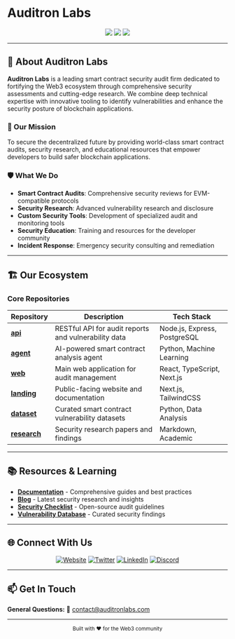# Auditron Labs

<div align="center">
  <img src="https://img.shields.io/badge/Smart%20Contract-Security-blue?style=for-the-badge" />
  <img src="https://img.shields.io/badge/Blockchain-Audits-green?style=for-the-badge" />
  <img src="https://img.shields.io/badge/DeFi-Security-orange?style=for-the-badge" />
</div>

---

## 🔐 About Auditron Labs

**Auditron Labs** is a leading smart contract security audit firm dedicated to fortifying the Web3 ecosystem through comprehensive security assessments and cutting-edge research. We combine deep technical expertise with innovative tooling to identify vulnerabilities and enhance the security posture of blockchain applications.

### 🎯 Our Mission
To secure the decentralized future by providing world-class smart contract audits, security research, and educational resources that empower developers to build safer blockchain applications.

### 🛡️ What We Do
- **Smart Contract Audits**: Comprehensive security reviews for EVM-compatible protocols
- **Security Research**: Advanced vulnerability research and disclosure
- **Custom Security Tools**: Development of specialized audit and monitoring tools
- **Security Education**: Training and resources for the developer community
- **Incident Response**: Emergency security consulting and remediation

---

## 🏗️ Our Ecosystem

### Core Repositories

| Repository | Description | Tech Stack |
|------------|-------------|------------|
| **[api](https://github.com/AuditronLabs/api)** | RESTful API for audit reports and vulnerability data | Node.js, Express, PostgreSQL |
| **[agent](https://github.com/AuditronLabs/agent)** | AI-powered smart contract analysis agent | Python, Machine Learning |
| **[web](https://github.com/AuditronLabs/web)** | Main web application for audit management | React, TypeScript, Next.js |
| **[landing](https://github.com/AuditronLabs/landing)** | Public-facing website and documentation | Next.js, TailwindCSS |
| **[dataset](https://github.com/AuditronLabs/dataset)** | Curated smart contract vulnerability datasets | Python, Data Analysis |
| **[research](https://github.com/AuditronLabs/research)** | Security research papers and findings | Markdown, Academic |

---

## 📚 Resources & Learning

- **[Documentation](https://docs.auditronlabs.com)** - Comprehensive guides and best practices
- **[Blog](https://blog.auditronlabs.com)** - Latest security research and insights
- **[Security Checklist](https://checklist.auditronlabs.com)** - Open-source audit guidelines
- **[Vulnerability Database](https://vulndb.auditronlabs.com)** - Curated security findings

---

## 🌐 Connect With Us

<div align="center">

[![Website](https://img.shields.io/badge/Website-auditronlabs.com-blue?style=for-the-badge)](https://auditronlabs.com)
[![Twitter](https://img.shields.io/badge/Twitter-@AuditronLabs-1DA1F2?style=for-the-badge&logo=twitter)](https://twitter.com/)
[![LinkedIn](https://img.shields.io/badge/LinkedIn-AuditronLabs-0077B5?style=for-the-badge&logo=linkedin)](https://linkedin.com/company/)
[![Discord](https://img.shields.io/badge/Discord-Community-7289DA?style=for-the-badge&logo=discord)](https://discord.gg/)

</div>

---

## 📫 Get In Touch

**General Questions:** 💬 [contact@auditronlabs.com](mailto:contact@auditronlabs.com)

---

<div align="center">
  <sub>Built with ❤️ for the Web3 community</sub>
</div>

